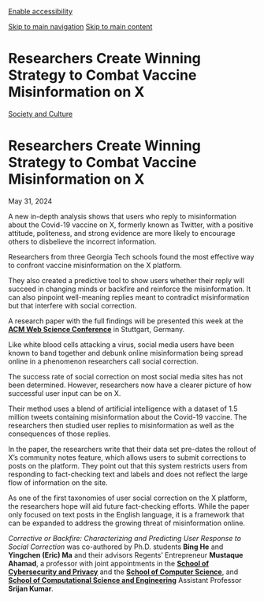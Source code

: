 [Enable accessibility](https://www.gatech.edu/news/2024/05/31/researchers-create-winning-strategy-combat-vaccine-misinformation-x#)

 [Skip to main navigation](https://www.gatech.edu/news/2024/05/31/researchers-create-winning-strategy-combat-vaccine-misinformation-x#main-navigation) [Skip to main content](https://www.gatech.edu/news/2024/05/31/researchers-create-winning-strategy-combat-vaccine-misinformation-x#main-content)

# Researchers Create Winning Strategy to Combat Vaccine Misinformation on X

[Society and Culture](https://www.gatech.edu/news/topic/society-and-culture)

# Researchers Create Winning Strategy to Combat Vaccine Misinformation on X

May 31, 2024


A new in-depth analysis shows that users who reply to misinformation about the Covid-19 vaccine on X, formerly known as Twitter, with a positive attitude, politeness, and strong evidence are more likely to encourage others to disbelieve the incorrect information.

Researchers from three Georgia Tech schools found the most effective way to confront vaccine misinformation on the X platform.

They also created a predictive tool to show users whether their reply will succeed in changing minds or backfire and reinforce the misinformation. It can also pinpoint well-meaning replies meant to contradict misinformation but that interfere with social correction.

A research paper with the full findings will be presented this week at the [**ACM Web Science Conference**](https://websci24.org/) in Stuttgart, Germany.

Like white blood cells attacking a virus, social media users have been known to band together and debunk online misinformation being spread online in a phenomenon researchers call social correction.

The success rate of social correction on most social media sites has not been determined. However, researchers now have a clearer picture of how successful user input can be on X.

Their method uses a blend of artificial intelligence with a dataset of 1.5 million tweets containing misinformation about the Covid-19 vaccine. The researchers then studied user replies to misinformation as well as the consequences of those replies.

In the paper, the researchers write that their data set pre-dates the rollout of X’s community notes feature, which allows users to submit corrections to posts on the platform. They point out that this system restricts users from responding to fact-checking text and labels and does not reflect the large flow of information on the site.

As one of the first taxonomies of user social correction on the X platform, the researchers hope will aid future fact-checking efforts. While the paper only focused on text posts in the English language, it is a framework that can be expanded to address the growing threat of misinformation online.

_Corrective or Backfire: Characterizing and Predicting User Response to Social Correction_ was co-authored by Ph.D. students **Bing He** and **Yingchen (Eric) Ma** and their advisors Regents’ Entrepreneur **Mustaque Ahamad**, a professor with joint appointments in the [**School of Cybersecurity and Privacy**](https://scp.cc.gatech.edu/) and the [**School of Computer Science**](https://www.scs.gatech.edu/), and [**School of Computational Science and Engineering**](https://www.cse.gatech.edu/) Assistant Professor **Srijan Kumar**.